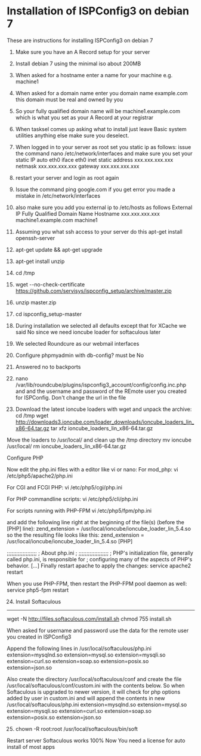 # Installation of ISPConfig3 on debian 7

These are instructions for installing ISPConfig3 on debian 7
1. Make sure you have an A Record setup for your server
2. Install debian 7 using the minimal iso about 200MB
3. When asked for a hostname enter a name for your machine e.g. machine1
4. When asked for a domain name enter you domain name example.com this domain must be real and owned by you
5. So your fully qualified domain name will be machine1.example.com which is what you set as your A Record at your registrar
6. When tasksel comes up asking what to install just leave Basic system utilities anything else make sure you deselect.
7. When logged in to your server as root set you static ip as follows:
issue the command nano /etc/network/interfaces and make sure you set your static IP
auto eth0
iface eth0 inet static
    address xxx.xxx.xxx.xxx
    netmask xxx.xxx.xxx.xxx
    gateway xxx.xxx.xxx.xxx
8. restart your server and login as root again
9. Issue the command ping google.com if you get error you made a mistake in /etc/network/interfaces
10. also make sure you add you external ip to /etc/hosts as follows
External IP         Fully Qualified Domain Name       Hostname
xxx.xxx.xxx.xxx     machine1.example.com              machine1

11. Assuming you what ssh access to your server do this apt-get install openssh-server
12. apt-get update && apt-get upgrade
13. apt-get install unzip
14. cd /tmp
15. wget --no-check-certificate https://github.com/servisys/ispconfig_setup/archive/master.zip
16. unzip master.zip
17. cd ispconfig_setup-master
18. During installation we selected all defaults except that for XCache we said No since we need ioncube loader for softaculous later
19. We selected Roundcure as our webmail interfaces
20. Configure phpmyadmin with db-config? must be No
21. Answered no to backports
22.  nano /var/lib/roundcube/plugins/ispconfig3_account/config/config.inc.php
and and the username and password of the REmote user you created for ISPConfig. Don't change the url in the file

23. Download the latest ioncube loaders with wget and unpack the archive:
cd /tmp
wget http://downloads3.ioncube.com/loader_downloads/ioncube_loaders_lin_x86-64.tar.gz
tar xfz ioncube_loaders_lin_x86-64.tar.gz

Move the loaders to /usr/local/ and clean up the /tmp directory
mv ioncube /usr/local/
rm ioncube_loaders_lin_x86-64.tar.gz

Configure PHP

Now edit the php.ini files with a editor like vi or nano:
For mod_php:
vi /etc/php5/apache2/php.ini

For CGI and FCGI PHP:
vi /etc/php5/cgi/php.ini

For PHP commandline scripts:
vi /etc/php5/cli/php.ini

For scripts running with PHP-FPM
vi /etc/php5/fpm/php.ini

and add the following line right at the beginning of the file(s) (before the [PHP] line):
zend_extension = /usr/local/ioncube/ioncube_loader_lin_5.4.so
so the the resulting file looks like this:
zend_extension = /usr/local/ioncube/ioncube_loader_lin_5.4.so
[PHP]

;;;;;;;;;;;;;;;;;;;
; About php.ini   ;
;;;;;;;;;;;;;;;;;;;
; PHP's initialization file, generally called php.ini, is responsible for
; configuring many of the aspects of PHP's behavior.
[...]
Finally restart apache to apply the changes:
service apache2 restart

When you use PHP-FPM, then restart the PHP-FPM pool daemon as well:
service php5-fpm restart

24. Install Softaculous
--------------------------
wget -N http://files.softaculous.com/install.sh
chmod 755 install.sh

When asked for username and password use the data for the remote user you created in ISPConfig3

Append the following lines in /usr/local/softaculous/php.ini
extension=mysqlnd.so
extension=mysql.so
extension=mysqli.so
extension=curl.so
extension=soap.so
extension=posix.so
extension=json.so

Also create the directory /usr/local/softaculous/conf and create the file /usr/local/softaculous/conf/custom.ini with the contents below. So when Softaculous is upgraded to newer version, it will check for php options added by user in custom.ini and will append the contents in new /usr/local/softaculous/php.ini
extension=mysqlnd.so
extension=mysql.so
extension=mysqli.so
extension=curl.so
extension=soap.so
extension=posix.so
extension=json.so

25. chown -R root:root /usr/local/softaculous/bin/soft

Restart server Softaculous works 100% Now
You need a license for auto install of most apps
